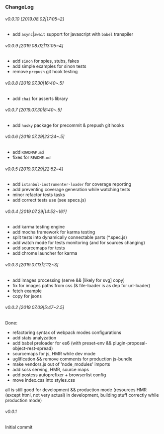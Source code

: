 ### ChangeLog

###### v0.0.10 [2019.08.02|17:05~2]

* add `async`|`await` support for javascript with `babel` transpiler

###### v0.0.9 [2019.08.02|13:05~4]

* add `sinon` for spies, stubs, fakes
* add simple examples for sinon tests
* remove `prepush` git hook testing

###### v0.0.8 [2019.07.30|16:40~.5]

* add `chai` for asserts library

###### v0.0.7 [2019.07.30|8:40~.5]

* add `husky` package for precommit & prepush git hooks

###### v0.0.6 [2019.07.29|23:24~.5]

* add `ROADMAP.md`
* fixes for `README.md`

###### v0.0.5 [2019.07.29|22:52~4]

* add `istanbul-instrumenter-loader` for coverage reporting
* add preventing coverage generation while watching tests
* minor refactor tests tasks
* add correct tests use (see specs.js)

###### v0.0.4 [2019.07.29|14:52~16?]

* add karma testing engine
* add mocha framework for karma testing
* split tests into dynamically connectable parts (*.spec.js)
* add watch mode for tests monitoring (and for sources changing)
* add sourcemaps for tests
* add chrome launcher for karma

###### v0.0.3 [2019.07.13|2:12~3]

* add images processing (serve && [likely for svg] copy)
* fix for images paths from css (& file-loader is as dep for url-loader)
* fetch example
* copy for jsons

###### v0.0.2 [2019.07.09|5:47~2.5]

Done:
* refactoring syntax of webpack modes configurations
* add stats analyzation
* add babel preloader for es6 (with preset-env && plugin-proposal-object-rest-spread)
* sourcemaps for js, HMR while dev mode
* uglification && remove comments for production js-bundle
* make vendors.js out of 'node_modules' imports
* add scss serving, HMR, source maps
* add postcss autoprefixer + browserlist config
* move index.css into styles.css

all is still good for development && production mode (resources HMR (except html, not very actual) in development, building stuff correctly while production mode)

###### v0.0.1
Initial commit
